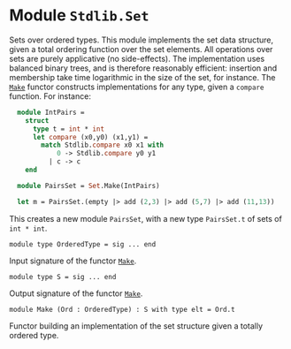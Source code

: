 # Module `Stdlib.Set`
Sets over ordered types.
This module implements the set data structure, given a total ordering function over the set elements. All operations over sets are purely applicative (no side-effects). The implementation uses balanced binary trees, and is therefore reasonably efficient: insertion and membership take time logarithmic in the size of the set, for instance.
The [`Make`](./Stdlib-Set-Make.md) functor constructs implementations for any type, given a `compare` function. For instance:
```ocaml
  module IntPairs =
    struct
      type t = int * int
      let compare (x0,y0) (x1,y1) =
        match Stdlib.compare x0 x1 with
            0 -> Stdlib.compare y0 y1
          | c -> c
    end

  module PairsSet = Set.Make(IntPairs)

  let m = PairsSet.(empty |> add (2,3) |> add (5,7) |> add (11,13))
```
This creates a new module `PairsSet`, with a new type `PairsSet.t` of sets of `int * int`.
```
module type OrderedType = sig ... end
```
Input signature of the functor [`Make`](./Stdlib-Set-Make.md).
```
module type S = sig ... end
```
Output signature of the functor [`Make`](./Stdlib-Set-Make.md).
```
module Make (Ord : OrderedType) : S with type elt = Ord.t
```
Functor building an implementation of the set structure given a totally ordered type.